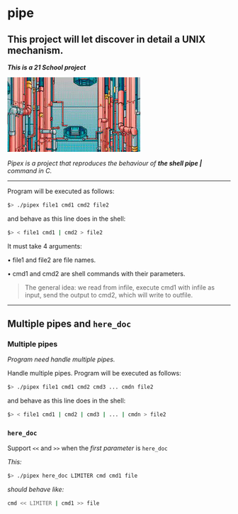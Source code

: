 # pipe
## This project will let discover in detail a UNIX mechanism.

_**This is a 21 School project**_

![125/100](other/1020.jpeg)

_Pipex is a project that reproduces the behaviour of **the shell pipe |** command in C._

---

Program will be executed as follows:

```bash
$> ./pipex file1 cmd1 cmd2 file2
```

and behave as this line does in the shell:

```bash
$> < file1 cmd1 | cmd2 > file2
```
 
It must take 4 arguments:
 
• file1 and file2 are file names.
 
• cmd1 and cmd2 are shell commands with their parameters.
  
> The general idea: we read from infile, execute cmd1 with infile as input, send the output to cmd2, which will write to outfile.
---
## Multiple pipes and `here_doc`

### Multiple pipes
_Program need handle multiple pipes._

Handle multiple pipes. Program will be executed as follows:

```bash
$> ./pipex file1 cmd1 cmd2 cmd3 ... cmdn file2
```

and behave as this line does in the shell:

```bash
$> < file1 cmd1 | cmd2 | cmd3 | ... | cmdn > file2
```

### `here_doc`

Support `<<` and `>>` when the _first parameter_ is `here_doc`

_This:_
```bash
$> ./pipex here_doc LIMITER cmd cmd1 file
```

_should behave like:_
```bash
cmd << LIMITER | cmd1 >> file
```
